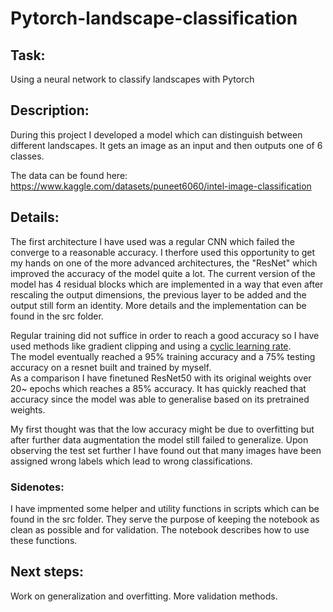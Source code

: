 # Pytorch-landscape-classification

## Task:
Using a neural network to classify landscapes with Pytorch <br>

## Description: <br>
During this project I developed a model which can distinguish between different landscapes. It gets an image as an input and then outputs one of 6 classes. 

The data can be found here: <br>
https://www.kaggle.com/datasets/puneet6060/intel-image-classification<br>

## Details: 

The first architecture I have used was a regular CNN which failed the converge to a reasonable accuracy. I therfore used this opportunity to get my hands on one of the more advanced architectures, the "ResNet" which improved the accuracy of the model quite a lot. The current version of the model has 4 residual blocks which are implemented in a way that even after rescaling the output dimensions, the previous layer to be added and the output still form an identity. More details and the implementation can be found in the src folder.  <br>

Regular training did not suffice in order to reach a good accuracy so I have used methods like gradient clipping and using a [cyclic learning rate](https://arxiv.org/abs/1506.01186). <br>
The model eventually reached a 95% training accuracy and a 75% testing accuracy on a resnet built and trained by myself. <br>
As a comparison I have finetuned ResNet50 with its original weights over 20~ epochs which reaches a 85% accuracy. It has quickly reached that accuracy since the model was able to generalise based on its pretrained weights. <br>

My first thought was that the low accuracy might be due to overfitting but after further data augmentation the model still failed to generalize. </b>
Upon observing the test set further I have found out that many images have been assigned wrong labels which lead to wrong classifications. </br>

### Sidenotes:
I have impmented some helper and utility functions in scripts which can be found in the src folder. They serve the purpose of keeping the notebook as clean as possible and for validation. The notebook describes how to use these functions. 


## Next steps:
Work on generalization and overfitting.
More validation methods.
